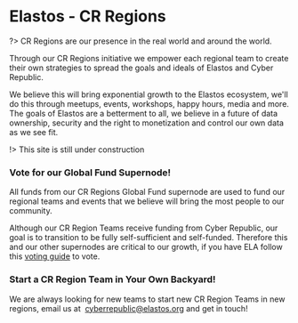 

# Elastos - CR Regions

?> CR Regions are our presence in the real world and around the world.

Through our CR Regions initiative we empower each regional team to create their own
strategies to spread the goals and ideals of Elastos and Cyber Republic.

We believe this will bring exponential growth to the Elastos ecosystem, we'll do this
through meetups, events, workshops, happy hours, media and more. The goals of Elastos 
are a betterment to all, we believe in a future of data ownership, security and the right
to monetization and control our own data as we see fit.  

!> This site is still under construction

### Vote for our Global Fund Supernode!

All funds from our CR Regions Global Fund supernode are used to fund our regional teams 
and events that we believe will bring the most people to our community.

Although our CR Region Teams receive funding from Cyber Republic, our goal is to transition 
to be fully self-sufficient and self-funded. Therefore this and our other supernodes are
critical to our growth, if you have ELA follow this [voting guide](/main/voting-guide.md) to vote.

### Start a CR Region Team in Your Own Backyard!

We are always looking for new teams to start new CR Region Teams in new regions, email us at 
&nbsp;[cyberrepublic@elastos.org](mailto:cyberrepublic@elastos.org) and get in touch!   
